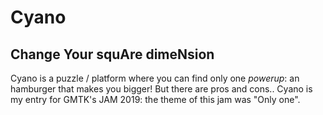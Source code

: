 # Cyano
## Change Your squAre dimeNsion

Cyano is a puzzle / platform where you can find only one _powerup_: an hamburger that makes you bigger! But there are pros and cons.. 
Cyano is my entry for GMTK's JAM 2019: the theme of this jam was "Only one".
